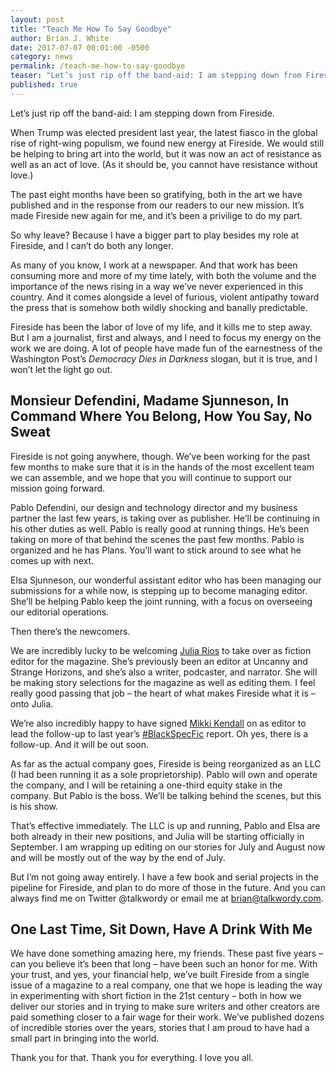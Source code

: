 ```yaml
---
layout: post
title: "Teach Me How To Say Goodbye"
author: Brian J. White
date: 2017-07-07 00:01:00 -0500
category: news
permalink: /teach-me-how-to-say-goodbye
teaser: "Let’s just rip off the band-aid: I am stepping down from Fireside."
published: true
---
```


Let’s just rip off the band-aid: I am stepping down from Fireside.

When Trump was elected president last year, the latest fiasco in the global rise of right-wing populism, we found new energy at Fireside. We would still be helping to bring art into the world, but it was now an act of resistance as well as an act of love. (As it should be, you cannot have resistance without love.)

The past eight months have been so gratifying, both in the art we have published and in the response from our readers to our new mission. It’s made Fireside new again for me, and it’s been a privilige to do my part.

So why leave? Because I have a bigger part to play besides my role at Fireside, and I can’t do both any longer.

As many of you know, I work at a newspaper. And that work has been consuming more and more of my time lately, with both the volume and the importance of the news rising in a way we’ve never experienced in this country. And it comes alongside a level of furious, violent antipathy toward the press that is somehow both wildly shocking and banally predictable.

Fireside has been the labor of love of my life, and it kills me to step away. But I am a journalist, first and always, and I need to focus my energy on the work we are doing. A lot of people have made fun of the earnestness of the Washington Post’s *Democracy Dies in Darkness* slogan, but it is true, and I won’t let the light go out.

## Monsieur Defendini, Madame Sjunneson, In Command Where You Belong, How You Say, No Sweat

Fireside is not going anywhere, though. We’ve been working for the past few months to make sure that it is in the hands of the most excellent team we can assemble, and we hope that you will continue to support our mission going forward.

Pablo Defendini, our design and technology director and my business partner the last few years, is taking over as publisher. He’ll be continuing in his other duties as well. Pablo is really good at running things. He’s been taking on more of that behind the scenes the past few months. Pablo is organized and he has Plans. You’ll want to stick around to see what he comes up with next.

Elsa Sjunneson, our wonderful assistant editor who has been managing our submissions for a while now, is stepping up to become managing editor. She’ll be helping Pablo keep the joint running, with a focus on overseeing our editorial operations.

Then there’s the newcomers.

We are incredibly lucky to be welcoming [Julia Rios](http://www.juliarios.com/) to take over as fiction editor for the magazine. She’s previously been an editor at Uncanny and Strange Horizons, and she’s also a writer, podcaster, and narrator. She will be making story selections for the magazine as well as editing them. I feel really good passing that job – the heart of what makes Fireside what it is – onto Julia.

We’re also incredibly happy to have signed [Mikki Kendall](https://mikkikendall.com) on as editor to lead the follow-up to last year’s [\#BlackSpecFic](https://medium.com/fireside-fiction-company/antiblack-racism-in-speculative-fiction-7e30eff97008) report. Oh yes, there is a follow-up. And it will be out soon.

As far as the actual company goes, Fireside is being reorganized as an LLC (I had been running it as a sole proprietorship). Pablo will own and operate the company, and I will be retaining a one-third equity stake in the company. But Pablo is the boss. We’ll be talking behind the scenes, but this is his show.

That’s effective immediately. The LLC is up and running, Pablo and Elsa are both already in their new positions, and Julia will be starting officially in September. I am wrapping up editing on our stories for July and August now and will be mostly out of the way by the end of July.

But I’m not going away entirely. I have a few book and serial projects in the pipeline for Fireside, and plan to do more of those in the future. And you can always find me on Twitter @talkwordy or email me at brian@talkwordy.com.

## One Last Time, Sit Down, Have A Drink With Me

We have done something amazing here, my friends. These past five years – can you believe it’s been that long – have been such an honor for me. With your trust, and yes, your financial help, we’ve built Fireside from a single issue of a magazine to a real company, one that we hope is leading the way in experimenting with short fiction in the 21st century – both in how we deliver our stories and in trying to make sure writers and other creators are paid something closer to a fair wage for their work. We’ve published dozens of incredible stories over the years, stories that I am proud to have had a small part in bringing into the world.

Thank you for that. Thank you for everything. I love you all.
